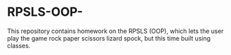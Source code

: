 # RPSLS-OOP-
This repository contains homework on the RPSLS  (OOP), which lets the user play the game rock paper scissors lizard spock, but this time built using classes.
